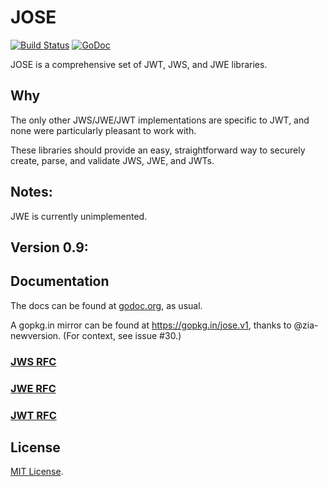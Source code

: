 JOSE
============
[![Build Status](https://travis-ci.org/SermoDigital/jose.svg?branch=master)](https://travis-ci.org/SermoDigital/jose)
[![GoDoc](https://godoc.org/github.com/SermoDigital/jose?status.svg)](https://godoc.org/github.com/SermoDigital/jose)

JOSE is a comprehensive set of JWT, JWS, and JWE libraries.

## Why

The only other JWS/JWE/JWT implementations are specific to JWT, and none
were particularly pleasant to work with.

These libraries should provide an easy, straightforward way to securely
create, parse, and validate JWS, JWE, and JWTs.

## Notes:
JWE is currently unimplemented.

## Version 0.9:

## Documentation

The docs can be found at [godoc.org][docs], as usual.

A gopkg.in mirror can be found at https://gopkg.in/jose.v1, thanks to
@zia-newversion. (For context, see issue #30.)

### [JWS RFC][jws]
### [JWE RFC][jwe]
### [JWT RFC][jwt]

## License

[MIT License].

[docs]:    https://godoc.org/github.com/SermoDigital/jose
[MIT License]: https://github.com/SermoDigital/jose/blob/master/LICENSE.md
[jws]: https://tools.ietf.org/html/rfc7515
[jwe]: https://tools.ietf.org/html/rfc7516
[jwt]: https://tools.ietf.org/html/rfc7519
